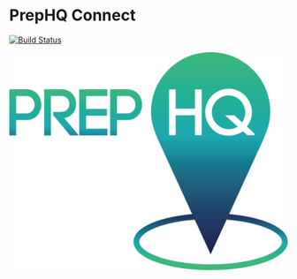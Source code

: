 # PrepHQ Connect
[![Build Status](https://travis-ci.com/PrepHQ/PrepHQ_Connect.svg?branch=master)](https://travis-ci.com/PrepHQ/PrepHQ_Connect)

![](images/PrepHQ%20Final%20Logo.png)
